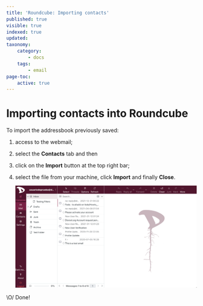 ```yaml
---
title: 'Roundcube: Importing contacts'
published: true
visible: true
indexed: true
updated:
taxonomy:
    category:
        - docs
    tags:
        - email
page-toc:
    active: true
---
```


# Importing contacts into Roundcube
To import the addressbook previously saved:
1. access to the webmail;
2. select the **Contacts** tab and then
3. click on the **Import** button at the top right bar;
4. select the file from your machine, click **Import** and finally **Close**.

    ![](en/import_contacts.gif)


\O/ Done!